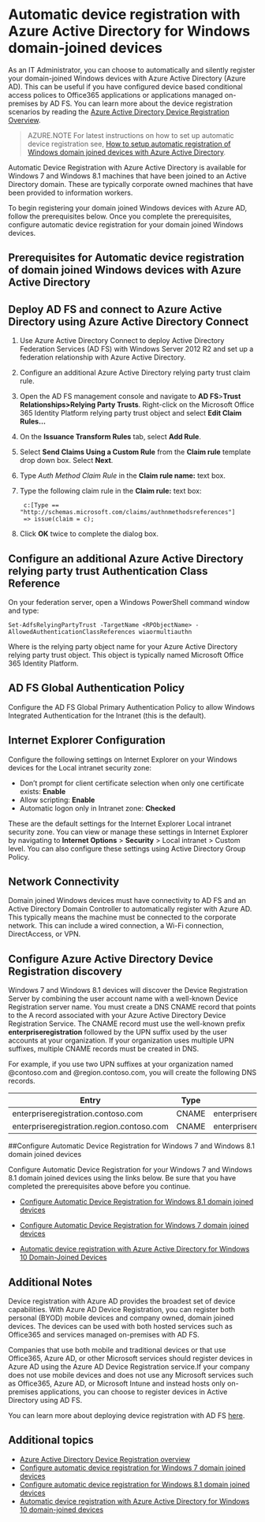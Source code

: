 <properties
	pageTitle="Automatic device registration with Azure Active Directory for Windows Domain-Joined Devices| Microsoft Azure"
	description="IT admins can choose to have their domain-joined Windows devices to register automatically and silently with Azure Active Directory (Azure AD) ."
	services="active-directory"
	documentationCenter=""
	authors="Markvi"
	manager="swadhwa"
	editor=""/>

<tags
	ms.service="active-directory"
	ms.workload="identity"
	ms.tgt_pltfrm="na"
	ms.devlang="na"
	ms.topic="article"
	ms.date="09/21/2016"
	ms.author="femila"/>

# Automatic device registration with Azure Active Directory for Windows domain-joined devices

As an IT Administrator, you can choose to automatically and silently register your domain-joined Windows devices with Azure Active Directory (Azure AD). This can be useful if you have configured device based conditional access polices to Office365 applications or applications managed on-premises by AD FS. You can learn more about the device registration scenarios by reading the [Azure Active Directory Device Registration Overview](active-directory-conditional-access-device-registration-overview.md).

>AZURE.NOTE For latest instructions on how to set up automatic device registration see, [How to setup automatic registration of Windows domain joined devices with Azure Active Directory](active-directory-conditional-access-automatic-device-registration-setup.md).

Automatic Device Registration with Azure Active Directory is available for Windows 7 and Windows 8.1 machines that have been joined to an Active Directory domain. These are typically corporate owned machines that have been provided to information workers.

To begin registering your domain joined Windows devices with Azure AD, follow the prerequisites below. Once you complete the prerequisites, configure automatic device registration for your domain joined Windows devices.

## Prerequisites for Automatic device registration of domain joined Windows devices with Azure Active Directory

Deploy AD FS and connect to Azure Active Directory using Azure Active Directory Connect
----------------------------------------------------------------------------------------------
1. Use Azure Active Directory Connect to deploy Active Directory Federation Services (AD FS) with Windows Server 2012 R2 and set up a federation relationship with Azure Active Directory.
2. Configure an additional Azure Active Directory relying party trust claim rule.
3. Open the AD FS management console and navigate to **AD FS**>**Trust Relationships>Relying Party Trusts**. Right-click on the Microsoft Office 365 Identity Platform relying party trust object and select **Edit Claim Rules…**
4. On the **Issuance Transform Rules** tab, select **Add Rule**.
5. Select **Send Claims Using a Custom Rule** from the **Claim rule** template drop down box. Select **Next**.
6. Type *Auth Method Claim Rule* in the **Claim rule name:** text box.
7. Type the following claim rule in the **Claim rule:** text box:

        c:[Type == "http://schemas.microsoft.com/claims/authnmethodsreferences"]
        => issue(claim = c);

8. Click **OK** twice to complete the dialog box.

Configure an additional Azure Active Directory relying party trust Authentication Class Reference
-----------------------------------------------------------------------------------------------------
On your federation server, open a Windows PowerShell command window and type:


  `Set-AdfsRelyingPartyTrust -TargetName <RPObjectName> -AllowedAuthenticationClassReferences wiaormultiauthn`

Where <RPObjectName> is the relying party object name for your Azure Active Directory relying party trust object. This object is typically named Microsoft Office 365 Identity Platform.

AD FS Global Authentication Policy
-----------------------------------------------------------------------------
Configure the AD FS Global Primary Authentication Policy to allow Windows Integrated Authentication for the Intranet (this is the default).


Internet Explorer Configuration
------------------------------------------------------------------------------
Configure the following settings on Internet Explorer on your Windows devices for the Local intranet security zone:

- Don’t prompt for client certificate selection when only one certificate exists:  **Enable**
- Allow scripting:  **Enable**
- Automatic logon only in Intranet zone:  **Checked**

These are the default settings for the Internet Explorer Local intranet security zone. You can view or manage these settings in Internet Explorer by navigating to **Internet Options** > **Security** > Local intranet > Custom level. You can also configure these settings using Active Directory Group Policy.

Network Connectivity
-------------------------------------------------------------
Domain joined Windows devices must have connectivity to AD FS and an Active Directory Domain Controller to automatically register with Azure AD. This typically means the machine must be connected to the corporate network. This can include a wired connection, a Wi-Fi connection, DirectAccess, or VPN.

## Configure Azure Active Directory Device Registration discovery
Windows 7 and Windows 8.1 devices will discover the Device Registration Server by combining the user account name with a well-known Device Registration server name. You must create a DNS CNAME record that points to the A record associated with your Azure Active Directory Device Registration Service. The CNAME record must use the well-known prefix **enterpriseregistration** followed by the UPN suffix used by the user accounts at your organization. If your organization uses multiple UPN suffixes, multiple CNAME records must be created in DNS.

For example, if you use two UPN suffixes at your organization named @contoso.com and @region.contoso.com, you will create the following DNS records.

| Entry                                     | Type  | Address                            |
|-------------------------------------------|-------|------------------------------------|
| enterpriseregistration.contoso.com        | CNAME | enterpriseregistration.windows.net |
| enterpriseregistration.region.contoso.com | CNAME | enterpriseregistration.windows.net |

##Configure Automatic Device Registration for Windows 7 and Windows 8.1 domain joined devices

Configure Automatic Device Registration for your Windows 7 and Windows 8.1 domain joined devices using the links below. Be sure that you have completed the prerequisites above before you continue.

* [Configure Automatic Device Registration for Windows 8.1 domain joined devices](active-directory-conditional-access-automatic-device-registration-windows-8-1.md)

* [Configure Automatic Device Registration for Windows 7 domain joined devices](active-directory-conditional-access-automatic-device-registration-windows7.md)

* [Automatic device registration with Azure Active Directory for Windows 10 Domain-Joined Devices](active-directory-azureadjoin-devices-group-policy.md)

Additional Notes
--------------------------------------------------------------------

Device registration with Azure AD provides the broadest set of device capabilities. With Azure AD Device Registration, you can register both personal (BYOD) mobile devices and company owned, domain joined devices. The devices can be used with both hosted services such as Office365 and services managed on-premises with AD FS.

Companies that use both mobile and traditional devices or that use Office365, Azure AD, or other Microsoft services should register devices in Azure AD using the Azure AD Device Registration service.If your company does not use mobile devices and does not use any Microsoft services such as Office365, Azure AD, or Microsoft Intune and instead hosts only on-premises applications, you can choose to register devices in Active Directory using AD FS.

You can learn more about deploying device registration with AD FS [here](https://technet.microsoft.com/library/dn486831.aspx).

## Additional topics

- [Azure Active Directory Device Registration overview](active-directory-conditional-access-device-registration-overview.md)
- [Configure automatic device registration for Windows 7 domain joined devices](active-directory-conditional-access-automatic-device-registration-windows7.md)
- [Configure automatic device registration for Windows 8.1 domain joined devices](active-directory-conditional-access-automatic-device-registration-windows-8-1.md)
- [Automatic device registration with Azure Active Directory for Windows 10 domain-joined devices](active-directory-azureadjoin-devices-group-policy.md)

